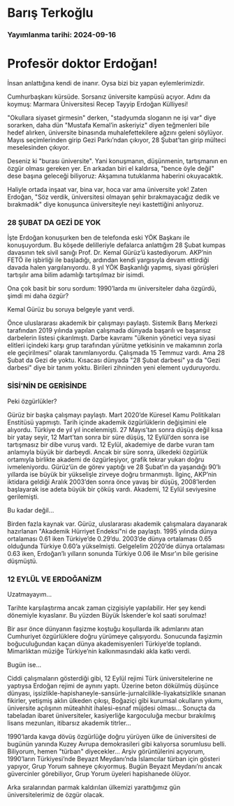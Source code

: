 # Barış Terkoğlu

### Yayımlanma tarihi: 2024-09-16

# Profesör doktor Erdoğan!

İnsan anlattığına kendi de inanır. Oysa bizi biz yapan eylemlerimizdir.

Cumhurbaşkanı kürsüde. Sorsanız üniversite kampüsü açıyor. Adını da koymuş: Marmara Üniversitesi Recep Tayyip Erdoğan Külliyesi!

"Okullara siyaset girmesin" derken, "stadyumda sloganın ne işi var" diye sorarken, daha dün "Mustafa Kemal’in askeriyiz" diyen teğmenleri bile hedef alırken, üniversite binasında muhalefettekilere ağzını geleni söylüyor. Mayıs seçimlerinden girip Gezi Parkı’ndan çıkıyor, 28 Şubat’tan girip mülteci meselesinden çıkıyor.

Deseniz ki "burası üniversite". Yani konuşmanın, düşünmenin, tartışmanın en özgür olması gereken yer. En arkadan biri el kaldırsa, "bence öyle değil" dese başına geleceği biliyoruz: Akşamına tutuklanma haberini okuyacaktık.

Haliyle ortada inşaat var, bina var, hoca var ama üniversite yok! Zaten Erdoğan, "Söz verdik, üniversitesi olmayan şehir bırakmayacağız dedik ve bırakmadık" diye konuşunca üniversiteyle neyi kastettiğini anlıyoruz.


### 28 ŞUBAT DA GEZİ DE YOK

İşte Erdoğan konuşurken ben de telefonda eski YÖK Başkanı ile konuşuyordum. Bu köşede delilleriyle defalarca anlattığım 28 Şubat kumpas davasının tek sivil sanığı Prof. Dr. Kemal Gürüz’ü kastediyorum. AKP’nin FETÖ ile işbirliği ile başladığı, ardından kendi yargısıyla devam ettirdiği davada halen yargılanıyordu. 8 yıl YÖK Başkanlığı yapmış, siyasi görüşleri tartışılır ama bilim adamlığı tartışılmaz bir isimdi.

Ona çok basit bir soru sordum: 1990’larda mı üniversiteler daha özgürdü, şimdi mi daha özgür?

Kemal Gürüz bu soruya belgeyle yanıt verdi.

Önce uluslararası akademik bir çalışmayı paylaştı. Sistemik Barış Merkezi tarafından 2019 yılında yapılan çalışmada dünyada başarılı ve başarısız darbelerin listesi çıkarılmıştı. Darbe kavramı "ülkenin yönetici veya siyasi elitleri içindeki karşı grup tarafından yürütme yetkisinin ve makamının zorla ele geçirilmesi" olarak tanımlanıyordu. Çalışmada 15 Temmuz vardı. Ama 28 Şubat da Gezi de yoktu. Kısacası dünyada "28 Şubat darbesi" ya da "Gezi darbesi" diye bir tanım yoktu. Birileri zihninden yeni element uyduruyordu.




### SİSİ’NİN DE GERİSİNDE

Peki özgürlükler?

Gürüz bir başka çalışmayı paylaştı. Mart 2020’de Küresel Kamu Politikaları Enstitüsü yapmıştı. Tarih içinde akademik özgürlüklerin değişimini ele alıyordu. Türkiye de yıl yıl incelenmişti. 27 Mayıs’tan sonra düşüş değil kısa bir yatay seyir, 12 Mart’tan sonra bir süre düşüş, 12 Eylül’den sonra ise tartışmasız bir dibe vuruş vardı. 12 Eylül, akademiye de darbe vuran tam anlamıyla büyük bir darbeydi. Ancak bir süre sonra, ülkedeki özgürlük ortamıyla birlikte akademi de özgürleşiyor, grafik tekrar yukarı doğru ivmeleniyordu. Gürüz’ün de görev yaptığı ve 28 Şubat’ın da yaşandığı 90’lı yıllarda ise büyük bir yükselişle zirveye doğru tırmanmıştı. İlginç, AKP’nin iktidara geldiği Aralık 2003’den sonra önce yavaş bir düşüş, 2008’lerden başlayarak ise adeta büyük bir çöküş vardı. Akademi, 12 Eylül seviyesine gerilemişti.



Bu kadar değil…

Birden fazla kaynak var. Gürüz, uluslararası akademik çalışmalara dayanarak hazırlanan "Akademik Hürriyet Endeksi"ni de paylaştı. 1995 yılında dünya ortalaması 0.61 iken Türkiye’de 0.29’du. 2003’de dünya ortalaması 0.65 olduğunda Türkiye 0.60’a yükselmişti. Gelgelelim 2020’de dünya ortalaması 0.63 iken, Erdoğan’lı yılların sonunda Türkiye 0.06 ile Mısır’ın bile gerisine düşmüştü.




### 12 EYLÜL VE ERDOĞANİZM

Uzatmayayım…

Tarihte karşılaştırma ancak zaman çizgisiyle yapılabilir. Her şey kendi dönemiyle kıyaslanır. Bu yüzden Büyük İskender’e kol saati sorulmaz!

Bir asır önce dünyanın faşizme koştuğu koşullarda ilk adımlarını atan Cumhuriyet özgürlüklere doğru yürümeye çalışıyordu. Sonucunda faşizmin boğuculuğundan kaçan dünya akademisyenleri Türkiye’de toplandı. Mimarlıktan müziğe Türkiye’nin kalkınmasındaki akla katkı verdi.

Bugün ise…

Ciddi çalışmaların gösterdiği gibi, 12 Eylül rejimi Türk üniversitelerine ne yaptıysa Erdoğan rejimi de aynını yaptı. Üzerine beton dökülmüş düşünce dünyası, işsizlikle-hapishaneyle-sansürle-jurnalcilikle-liyakatsizlikle sınanan fikirler, yetişmiş aklın ülkeden çıkışı, Boğaziçi gibi kurumsal okulların yıkımı, üniversite açılışının müteahhit ihalesi-esnaf müjdesi olması… Sonuçta da tabeladan ibaret üniversiteler, kasiyerliğe kargoculuğa mecbur bırakılmış lisans mezunları, itibarsız akademik titrler...

1990’larda kavga dövüş özgürlüğe doğru yürüyen ülke de üniversitesi de bugünün yanında Kuzey Avrupa demokrasileri gibi kalıyorsa sorumlusu belli. Biliyorum, hemen "türban" diyecekler… Arşiv görüntülerini açıyorum, 1990’ların Türkiyesi’nde Beyazıt Meydanı’nda İslamcılar türban için gösteri yapıyor, Grup Yorum sahneye çıkıyormuş. Bugün Beyazıt Meydanı’nı ancak güvercinler görebiliyor, Grup Yorum üyeleri hapishanede ölüyor.

Arka sıralarından parmak kaldırılan ülkemizi yarattığımız gün üniversitelerimiz de özgür olacak.

